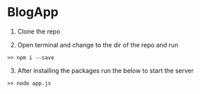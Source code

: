 # BlogApp

  1. Clone the repo
  
  2. Open terminal and change to the dir of the repo and run
  
    >> npm i --save
    
  3. After installing the packages run the below to start the server
    
    >> node app.js
